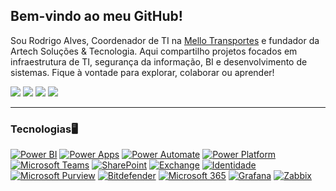 ## Bem-vindo ao meu GitHub!

Sou Rodrigo Alves, Coordenador de TI na  [Mello Transportes](https://www.mellotransportes.log.br/) e fundador da Artech Soluções & Tecnologia. Aqui compartilho projetos focados em infraestrutura de TI, segurança da informação, BI e desenvolvimento de sistemas. Fique à vontade para explorar, colaborar ou aprender!

<div> 
  <a href="https://www.instagram.com/rodrigo.oliveir91" target="_blank"><img src="https://img.shields.io/badge/-Instagram-%23E4405F?style=for-the-badge&logo=instagram&logoColor=white" target="_blank"></a>
 <a href="https://discord.gg/ryann_gs" target="_blank"><img src="https://img.shields.io/badge/Discord-7289DA?style=for-the-badge&logo=discord&logoColor=white" target="_blank"></a> 
  <a href = "mailto:rodrigooliveira.adm@outlook.com"><img src="https://img.shields.io/badge/-Gmail-%23333?style=for-the-badge&logo=gmail&logoColor=white" target="_blank"></a>
  <a href="www.linkedin.com/in/rodrigo-alves-oliveira" target="_blank"><img src="https://img.shields.io/badge/-LinkedIn-%230077B5?style=for-the-badge&logo=linkedin&logoColor=white" target="_blank"></a> 
  
</div>

---

### Tecnologias🖥️

[![Power BI](https://img.shields.io/badge/Power%20BI-F2C811?style=for-the-badge&logo=powerbi&logoColor=black)](https://powerbi.microsoft.com/)
[![Power Apps](https://img.shields.io/badge/Power%20Apps-742774?style=for-the-badge&logo=powerapps&logoColor=white)](https://powerapps.microsoft.com/)
[![Power Automate](https://img.shields.io/badge/Power%20Automate-0066FF?style=for-the-badge&logo=microsoftpowerautomate&logoColor=white)](https://powerautomate.microsoft.com/)
[![Power Platform](https://img.shields.io/badge/Power%20Platform-5C2D91?style=for-the-badge&logo=microsoft&logoColor=white)](https://powerplatform.microsoft.com/)
[![Microsoft Teams](https://img.shields.io/badge/Teams-6264A7?style=for-the-badge&logo=microsoftteams&logoColor=white)](https://www.microsoft.com/en/microsoft-teams/)
[![SharePoint](https://img.shields.io/badge/SharePoint-0078D4?style=for-the-badge&logo=microsoftsharepoint&logoColor=white)](https://www.microsoft.com/microsoft-365/sharepoint/collaboration)
[![Exchange](https://img.shields.io/badge/Exchange-0078D4?style=for-the-badge&logo=microsoftexchange&logoColor=white)](https://www.microsoft.com/en/microsoft-365/exchange)
[![Identidade](https://img.shields.io/badge/Identidade-0052CC?style=for-the-badge&logo=microsoftazure&logoColor=white)](https://learn.microsoft.com/en-us/azure/active-directory/)
[![Microsoft Purview](https://img.shields.io/badge/Microsoft%20Purview-0078D4?style=for-the-badge&logo=microsoft&logoColor=white)](https://www.microsoft.com/security/business/microsoft-purview)
[![Bitdefender](https://img.shields.io/badge/Bitdefender-E01F1F?style=for-the-badge&logo=bitdefender&logoColor=white)](https://www.bitdefender.com/)
[![Microsoft 365](https://img.shields.io/badge/Microsoft%20365-D83B01?style=for-the-badge&logo=microsoft&logoColor=white)](https://www.micr)
[![Grafana](https://img.shields.io/badge/Grafana-F46800?style=for-the-badge&logo=grafana&logoColor=white)](https://grafana.com/)
[![Zabbix](https://img.shields.io/badge/Zabbix-DC382D?style=for-the-badge&logo=zabbix&logoColor=white)](https://www.zabbix.com/)
